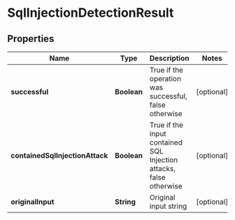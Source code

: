 
# SqlInjectionDetectionResult

## Properties
Name | Type | Description | Notes
------------ | ------------- | ------------- | -------------
**successful** | **Boolean** | True if the operation was successful, false otherwise |  [optional]
**containedSqlInjectionAttack** | **Boolean** | True if the input contained SQL Injection attacks, false otherwise |  [optional]
**originalInput** | **String** | Original input string |  [optional]



